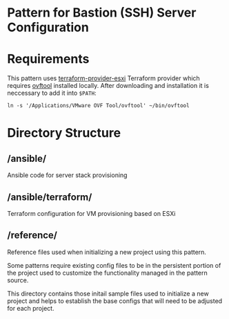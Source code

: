 # Pattern for Bastion (SSH) Server Configuration

# Requirements

This pattern uses [terraform-provider-esxi](https://github.com/josenk/terraform-provider-esxi) Terraform provider which requires [ovftool](https://www.vmware.com/support/developer/ovf/) installed locally.
After downloading and installation it is neccessary to add it into `$PATH`:

    ln -s '/Applications/VMware OVF Tool/ovftool' ~/bin/ovftool

# Directory Structure

## /ansible/

Ansible code for server stack provisioning

## /ansible/terraform/

Terraform configuration for VM provisioning based on ESXi

## /reference/

Reference files used when initializing a new project using this pattern. 

Some patterns require existing config files to be in the persistent portion of the project used to customize the functionality managed in the pattern source.

This directory contains those initail sample files used to initialize a new project and helps to establish the base configs that will need to be adjusted for each project.
